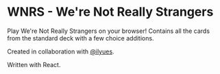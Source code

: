 # WNRS - We're Not Really Strangers

Play We're Not Really Strangers on your browser! Contains all the cards from the standard deck with a few choice additions.

Created in collaboration with [@ilyues](https://github.com/ilyues).  

Written with React.
